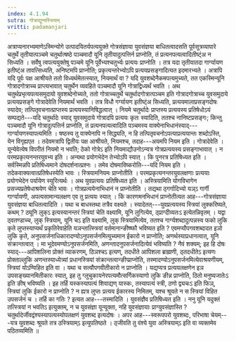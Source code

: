 ```yaml
---
index: 4.1.94
sutra: गोत्राद्यून्यस्त्रियाम्
vritti: padamanjari
---
```


 अत्राप्यनारभ्यमाणेऽस्मिन्योगे उत्पादयितर्यपत्ययुक्ते गोत्रसंज्ञाया युवसंज्ञया बाधितत्वादसति पूर्वसूत्रव्यापारे चतुर्थे तृतीयात्पञ्चमे चतुर्थात्षष्ठे पञ्चमादौ यूनि तृतीयादुत्पत्तिर्न प्राप्नोति, तं प्रत्यनपत्यत्वादितीष्ट्ंअ न सिध्यति । सर्वेषु त्वपत्ययुक्तेषु पञ्चमे यूनि पूर्वेभ्यश्चतुर्भ्यः प्रत्ययः प्राप्नोति । तत्र यदा तृतीयातदा गार्ग्यायण इतीष्ट्ंअ तावत्सिध्यति, अनिष्टमपि प्राप्नोति; प्रकृत्यन्तरेभ्योऽपि प्रत्ययप्रसङ्गादित्यत इदमारभ्यते । अत्रापि यदि पूर्वः पक्ष आश्रीयते ततो विध्यर्थमेतत्स्यात्, नियमार्थं वा ? यदि युवशब्देनैकमपत्यमुच्यते, तत एकस्मिन्यूनि गोत्रादगोत्राच्च प्राप्त्यभावात् चतुर्थेन व्यवहिते पञ्चमादौ यूनि गोत्राद्विध्यर्थं भवति । अथ चतुर्थप्रभृत्यपत्यसमुदायो युवशब्देनोच्यते, ततो गोत्राच्चतुर्थे चतुर्थादगोत्रात्पञ्चम इति गोत्रादगोत्राच्च युवसमुदाये प्रत्ययप्रसङ्गे गोत्रादेवेति नियमार्थं भवति । तत्र विधौ गर्ग्यायण इतीष्ट्ंअ सिध्यति, प्रत्ययमालाप्रसङ्गदोषः स्यादेव; तत्पितृवचनात्प्राप्तस्य प्रत्ययस्यानिषिद्धत्वात् । नियमे चतुर्थादेः प्राप्तस्य प्रत्ययस्य प्रतिषेधोऽयं सम्पद्यते---यदि चतुर्थादेः स्याद् युवसमुदाये गोत्रादपि प्रत्ययः कृतः स्यादिति, ततश्च नानिष्टप्रसङ्गः; किन्तु पञ्चमादौ यूनि गोत्रादुत्पत्तिर्न प्राप्नोति, तं प्रत्यनपत्यत्वादिति पञ्चमस्य वाक्येनाभिधानंस्याद्---गार्ग्यायणस्यापत्यमिति । षष्ठस्य तु वाक्येनापि न सिद्ध्यति, न हि तत्पितृवचनोऽपत्याप्रत्ययान्तः शब्दोऽस्ति, येन विगृह्यएत । तदेवमत्रापि द्वितीयः पक्ष आश्रीयते, नियमश्च, तदाह---अयमपि नियम इति । गोत्रादेवेति । यून्येवेत्येष विपरीतं नियमो न भवति; ठेको गोत्रेऽ इति नियमाद्यौउनोऽन्यत्र गोत्रप्रत्ययस्य प्रसङ्गाभावात् । न परमप्रकृत्यनन्तरयुवभ्य इति । अन्यथा प्रयोगभेदेन तेभ्योऽपि स्यात् । कि पुनरत्र प्रतिषिध्यत इति । सर्वस्मिन्नपि प्रतिषिध्यमाने दोषदर्शनात्प्रश्नः । तमेव दोषमाविष्करोति---यदि नियम इति । तदेकवाक्यत्वात्प्रतिषेधस्येति भावः । स्त्रियामनियमः प्राप्नोतीति । परमप्रकृत्यनन्तरयुवलक्षणाः प्रत्ययाः प्रयोगभेदेन पर्यायेण स्युरित्यर्थः । अथ युवप्रत्ययः प्रतिषिध्यत इति । अस्त्रियामिति योगविभागेन प्रसज्यप्रतेषेधाश्रयेण चेति भावः । गोत्रप्रत्ययेनाभिधानं न प्राप्नोतीति । तद्यथा ठ्गर्गादिभ्यो यञ्ऽ गार्गी गार्ग्यायणी, अपत्यसामान्यलक्षण एव तु प्रत्ययः स्यात् । किं कारणमनभिधानं प्राप्नोतीत्यत आह---गोत्रसंज्ञाया युवसंज्ञया बाधितत्वादिति । यथा च बाधस्तथा तत्रैव वक्ष्यते । स्यादेतत्---युवप्रत्ययस्य स्त्रियां लुक्करिष्यते, कथम् ? ठ्यूनि लुक्ऽ इत्यस्यानन्तरं स्त्रियां चेति वक्ष्यामि, यूनि लुगित्येव, ठ्प्राग्दीव्यतःऽ इत्येतन्निवृतम् । यद्वा ठ्वतण्डाच्च, लुक् स्त्रियाम्, यूनि चऽ इति वक्ष्यामि, लुक् स्त्रियामित्येव, ततश्च गार्ग्यशब्दादुत्पन्नस्य फको लुकि कृते लुप्तस्याप्यर्थं प्रकृतिरेवाहेति यञन्तात्स्त्रियां वर्तमानान्ङीष्ष्फौ भविष्यत इति ? एवमप्यौपगवशब्दादत इञो लुकि कृते, अनुपसर्जनाधिकारादण्योऽनुपसर्जनमित्युच्यमान ईकारो न प्राप्नोति; अणर्थस्याप्रधानत्वात्, यूनि संक्रान्तत्वात् । मा भूदेवमण्योऽनुपसर्जनमिति, अणन्तादनुपसर्जनादित्येवं भविष्यति ? नैवं शक्यम्; इह हि दोषः स्याद्---आपिशलिना प्रोक्तं व्याकरणम्, ठिञश्चऽ इत्यण्, तदधीते आपिशला ब्राह्मणी, ठ्तदधीतेऽ इत्यणः प्रोक्ताल्लुकि अणन्तस्याध्येत्र्यां प्रधानस्त्रियां संक्रान्तत्वान्ङीप्प्राप्नोति, तस्मादण्योऽनुपसर्जनमित्येवाश्रयणीयम्, स्त्रियां योऽण्विहित इति वा । यथा च सत्यौपगवीतीकारो न प्राप्नोति । यद्यप्यत्र प्रत्ययलक्षणेन इञ उपसङ्ख्यानमितीकारः स्यात्, इह तु ग्लुचुकायनेरपत्यमौत्सर्गिकस्याणो लुकि ङीन्न प्राप्नोति, ठितो मनुष्यजातेःऽ इति ङीष् भविष्यति । इह तर्हि यस्कस्यापत्यं शिवाद्यण् यास्कः, तस्यापत्यं स्त्री, ठणो द्व्यचःऽ इति फिञ्, स्त्रियां लुकि ईकारो न प्राप्नोति ? न ह्यत्र लुप्तः प्रत्यय ईकारस्य निमितम्, यश्च श्रूयते न स स्त्रियां विहित उपसर्जनं च । तर्हि का गतिः ? इत्यत आह---तस्मादिति । युवसंज्ञैव प्रतिषिध्यत इति । ननु यूनि यदुक्तं तत्स्त्रियां न भवतिऽ इत्युक्तम्, न च युवसंज्ञा यून्यूक्ता, नहि युवसंज्ञायाः प्राग्युवसंज्ञास्ति ? चतुर्थादेर्जीवद्वंश्यस्यापत्यस्योपलक्षणं युवशब्द इत्यदोषः । अपर आह---स्वरूपपरो युवशब्दः, परिभाषा चेयम्---यत्र युवशब्दः श्रूयते तत्र ठस्त्रियाम्ऽ इत्युपतिष्ठते । ठ्जीवति तु वंश्ये युवा अस्त्रियाम्ऽ इति वा व्यक्तमेव पठितव्यमिति ॥
